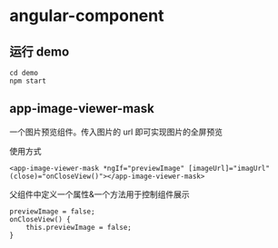 # angular-component

## 运行 demo

```
cd demo
npm start
```

## app-image-viewer-mask

一个图片预览组件。传入图片的 url 即可实现图片的全屏预览

使用方式

```
<app-image-viewer-mask *ngIf="previewImage" [imageUrl]="imagUrl" (close)="onCloseView()"></app-image-viewer-mask>

```

父组件中定义一个属性&一个方法用于控制组件展示

```
previewImage = false;
onCloseView() {
    this.previewImage = false;
}
```

